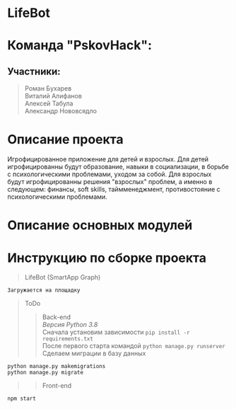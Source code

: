 # LifeBot

# Команда "PskovHack":
## Участники:
> Роман Бухарев   
> Виталий Алифанов     
> Алексей Табула    
> Александр Нововсядло

# Описание проекта
Игрофицированное приложение для детей и взрослых. Для детей игрофицированны будут образование, навыки в социализации, в борьбе с психологическими проблемами, уходом за собой. Для взрослых будут игрофицированны решения "взрослых" проблем, а именно в следующем: финансы, soft skills, таймменеджмент, противостояние с психологическими проблемами.

# Описание основных модулей


# Инструкцию по сборке проекта
> LifeBot (SmartApp Graph)    
```
Загружается на площадку
```
>ToDo   
>> Back-end    
*Версия Python 3.8*    
Сначала установим зависимости ```pip install -r requirements.txt```    
После первого старта командой ``` python manage.py runserver ```    
Сделаем миграции в базу данных    
```
python manage.py makemigrations
python manage.py migrate
```    
>> Front-end
```
npm start
```
